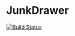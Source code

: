 # JunkDrawer
[![Build Status](https://travis-ci.com/AGriffin99/JunkDrawer.svg?branch=prod)](https://travis-ci.com/AGriffin99/JunkDrawer)
